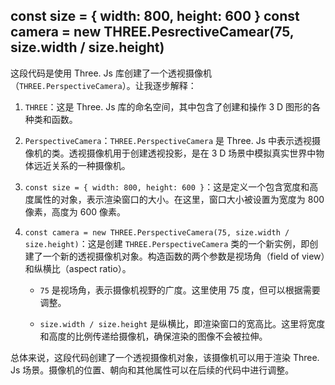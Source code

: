 ## const size = { width: 800, height: 600 } const camera = new THREE.PesrectiveCamear(75, size.width / size.height)
这段代码是使用 Three. Js 库创建了一个透视摄像机（`THREE.PerspectiveCamera`）。让我逐步解释：

1. `THREE`：这是 Three. Js 库的命名空间，其中包含了创建和操作 3 D 图形的各种类和函数。

2. `PerspectiveCamera`：`THREE.PerspectiveCamera` 是 Three. Js 中表示透视摄像机的类。透视摄像机用于创建透视投影，是在 3 D 场景中模拟真实世界中物体远近关系的一种摄像机。

3. `const size = { width: 800, height: 600 }`：这是定义一个包含宽度和高度属性的对象，表示渲染窗口的大小。在这里，窗口大小被设置为宽度为 800 像素，高度为 600 像素。

4. `const camera = new THREE.PerspectiveCamera(75, size.width / size.height)`：这是创建 `THREE.PerspectiveCamera` 类的一个新实例，即创建了一个新的透视摄像机对象。构造函数的两个参数是视场角（field of view）和纵横比（aspect ratio）。

   - `75` 是视场角，表示摄像机视野的广度。这里使用 75 度，但可以根据需要调整。
   
   - `size.width / size.height` 是纵横比，即渲染窗口的宽高比。这里将宽度和高度的比例传递给摄像机，确保渲染的图像不会被拉伸。

总体来说，这段代码创建了一个透视摄像机对象，该摄像机可以用于渲染 Three. Js 场景。摄像机的位置、朝向和其他属性可以在后续的代码中进行调整。